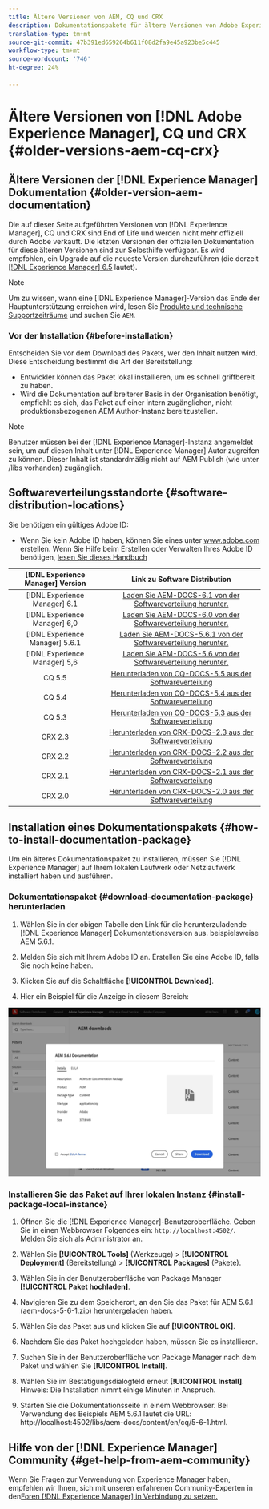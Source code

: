 ```yaml
---
title: Ältere Versionen von AEM, CQ und CRX
description: Dokumentationspakete für ältere Versionen von Adobe Experience Manager, CQ und CRX
translation-type: tm+mt
source-git-commit: 47b391ed659264b611f08d2fa9e45a923be5c445
workflow-type: tm+mt
source-wordcount: '746'
ht-degree: 24%

---
```



# Ältere Versionen von [!DNL Adobe Experience Manager], CQ und CRX {#older-versions-aem-cq-crx}

## Ältere Versionen der [!DNL Experience Manager] Dokumentation {#older-version-aem-documentation}

Die auf dieser Seite aufgeführten Versionen von [!DNL Experience Manager], CQ und CRX sind End of Life und werden nicht mehr offiziell durch Adobe verkauft. Die letzten Versionen der offiziellen Dokumentation für diese älteren Versionen sind zur Selbsthilfe verfügbar. Es wird empfohlen, ein Upgrade auf die neueste Version durchzuführen (die derzeit [[!DNL Experience Manager] 6.5](https://experienceleague.adobe.com/docs/experience-manager-65.html) lautet).

>[!NOTE]
>
>Um zu wissen, wann eine [!DNL Experience Manager]-Version das Ende der Hauptunterstützung erreichen wird, lesen Sie [Produkte und technische Supportzeiträume](https://helpx.adobe.com/de/support/programs/eol-matrix.html) und suchen Sie `AEM`.

### Vor der Installation {#before-installation}

Entscheiden Sie vor dem Download des Pakets, wer den Inhalt nutzen wird. Diese Entscheidung bestimmt die Art der Bereitstellung:

* Entwickler können das Paket lokal installieren, um es schnell griffbereit zu haben.
* Wird die Dokumentation auf breiterer Basis in der Organisation benötigt, empfiehlt es sich, das Paket auf einer intern zugänglichen, nicht produktionsbezogenen AEM Author-Instanz bereitzustellen.

>[!NOTE]
>
>Benutzer müssen bei der [!DNL Experience Manager]-Instanz angemeldet sein, um auf diesen Inhalt unter [!DNL Experience Manager] Autor zugreifen zu können. Dieser Inhalt ist standardmäßig nicht auf AEM Publish (wie unter /libs vorhanden) zugänglich.

## Softwareverteilungsstandorte {#software-distribution-locations}

Sie benötigen ein gültiges Adobe ID:

* Wenn Sie kein Adobe ID haben, können Sie eines unter www.adobe.com erstellen.
Wenn Sie Hilfe beim Erstellen oder Verwalten Ihres Adobe ID benötigen, [lesen Sie dieses Handbuch ](https://helpx.adobe.com/manage-account.html)

| [!DNL Experience Manager] Version | Link zu Software Distribution |
|:-----------:|:--------------------------------------------------:|
| [!DNL Experience Manager] 6.1 | [Laden Sie AEM-DOCS-6.1 von der Softwareverteilung herunter.](https://experience.adobe.com/#/downloads/content/software-distribution/en/aem.html?package=/content/software-distribution/en/details.html/content/dam/aem/public/adobe/packages/aem-docs/aem-docs-6-1.zip) |
| [!DNL Experience Manager] 6,0 | [Laden Sie AEM-DOCS-6.0 von der Softwareverteilung herunter.](https://experience.adobe.com/#/downloads/content/software-distribution/en/aem.html?package=/content/software-distribution/en/details.html/content/dam/aem/public/adobe/packages/aem-docs/aem-docs-6-0.zip) |
| [!DNL Experience Manager] 5.6.1 | [Laden Sie AEM-DOCS-5.6.1 von der Softwareverteilung herunter.](https://experience.adobe.com/#/downloads/content/software-distribution/en/aem.html?package=/content/software-distribution/en/details.html/content/dam/aem/public/adobe/packages/aem-docs/aem-docs-5-6-1.zip) |
| [!DNL Experience Manager] 5,6 | [Laden Sie AEM-DOCS-5.6 von der Softwareverteilung herunter.](https://experience.adobe.com/#/downloads/content/software-distribution/en/aem.html?package=/content/software-distribution/en/details.html/content/dam/aem/public/adobe/packages/aem-docs/aem-docs-5-6.zip) |
| CQ 5.5 | [Herunterladen von CQ-DOCS-5.5 aus der Softwareverteilung](https://experience.adobe.com/#/downloads/content/software-distribution/en/aem.html?package=%2Fcontent%2Fsoftware-distribution%2Fen%2Fdetails.html%2Fcontent%2Fdam%2Faem%2Fpublic%2Fadobe%2Fpackages%2Faem-docs%2Faem-docs-5-5.zip) |
| CQ 5.4 | [Herunterladen von CQ-DOCS-5.4 aus der Softwareverteilung](https://experience.adobe.com/#/downloads/content/software-distribution/en/aem.html?package=/content/software-distribution/en/details.html/content/dam/aem/public/adobe/packages/aem-docs/aem-docs-5-4.zip) |
| CQ 5.3 | [Herunterladen von CQ-DOCS-5.3 aus der Softwareverteilung](https://experience.adobe.com/#/downloads/content/software-distribution/en/aem.html?package=/content/software-distribution/en/details.html/content/dam/aem/public/adobe/packages/aem-docs/aem-docs-5-3.zip) |
| CRX 2.3 | [Herunterladen von CRX-DOCS-2.3 aus der Softwareverteilung](https://experience.adobe.com/#/downloads/content/software-distribution/en/aem.html?package=/content/software-distribution/en/details.html/content/dam/aem/public/adobe/packages/aem-docs/crx-docs-2-3.zip) |
| CRX 2.2 | [Herunterladen von CRX-DOCS-2.2 aus der Softwareverteilung](https://experience.adobe.com/#/downloads/content/software-distribution/en/aem.html?package=/content/software-distribution/en/details.html/content/dam/aem/public/adobe/packages/aem-docs/crx-docs-2-2.zip) |
| CRX 2.1 | [Herunterladen von CRX-DOCS-2.1 aus der Softwareverteilung](https://experience.adobe.com/#/downloads/content/software-distribution/en/aem.html?package=/content/software-distribution/en/details.html/content/dam/aem/public/adobe/packages/aem-docs/crx-docs-2-1.zip) |
| CRX 2.0 | [Herunterladen von CRX-DOCS-2.0 aus der Softwareverteilung](https://experience.adobe.com/#/downloads/content/software-distribution/en/aem.html?package=/content/software-distribution/en/details.html/content/dam/aem/public/adobe/packages/aem-docs/crx-docs-2-0.zip) |

## Installation eines Dokumentationspakets {#how-to-install-documentation-package}

Um ein älteres Dokumentationspaket zu installieren, müssen Sie [!DNL Experience Manager] auf Ihrem lokalen Laufwerk oder Netzlaufwerk installiert haben und ausführen.

### Dokumentationspaket {#download-documentation-package} herunterladen

1. Wählen Sie in der obigen Tabelle den Link für die herunterzuladende [!DNL Experience Manager] Dokumentationsversion aus. beispielsweise AEM 5.6.1.

1. Melden Sie sich mit Ihrem Adobe ID an. Erstellen Sie eine Adobe ID, falls Sie noch keine haben.

1. Klicken Sie auf die Schaltfläche **[!UICONTROL Download]**.

1. Hier ein Beispiel für die Anzeige in diesem Bereich:

![Beispielsoftware-Distribution](assets/screen_shot_2020-07-10at161922.jpg)

### Installieren Sie das Paket auf Ihrer lokalen Instanz {#install-package-local-instance}

1. Öffnen Sie die [!DNL Experience Manager]-Benutzeroberfläche. Geben Sie in einen Webbrowser Folgendes ein: `http://localhost:4502/`. Melden Sie sich als Administrator an.

1. Wählen Sie **[!UICONTROL Tools]** (Werkzeuge) > **[!UICONTROL Deployment]** (Bereitstellung) > **[!UICONTROL Packages]** (Pakete).

1. Wählen Sie in der Benutzeroberfläche von Package Manager **[!UICONTROL Paket hochladen]**.

1. Navigieren Sie zu dem Speicherort, an den Sie das Paket für AEM 5.6.1 (aem-docs-5-6-1.zip) heruntergeladen haben.

1. Wählen Sie das Paket aus und klicken Sie auf **[!UICONTROL OK]**.

1. Nachdem Sie das Paket hochgeladen haben, müssen Sie es installieren.

1. Suchen Sie in der Benutzeroberfläche von Package Manager nach dem Paket und wählen Sie **[!UICONTROL Install]**.

1. Wählen Sie im Bestätigungsdialogfeld erneut **[!UICONTROL Install]**. Hinweis: Die Installation nimmt einige Minuten in Anspruch.

1. Starten Sie die Dokumentationsseite in einem Webbrowser. Bei Verwendung des Beispiels AEM 5.6.1 lautet die URL: http://localhost:4502/libs/aem-docs/content/en/cq/5-6-1.html.

## Hilfe von der [!DNL Experience Manager] Community {#get-help-from-aem-community}

Wenn Sie Fragen zur Verwendung von Experience Manager haben, empfehlen wir Ihnen, sich mit unseren erfahrenen Community-Experten in den[Foren [!DNL Experience Manager]  in Verbindung zu setzen.](https://experienceleaguecommunities.adobe.com/t5/adobe-experience-manager/ct-p/adobe-experience-manager-community)
